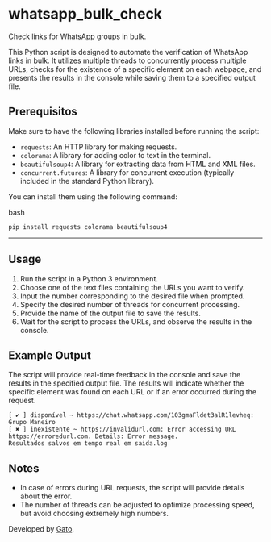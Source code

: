 # whatsapp_bulk_check
Check links for WhatsApp groups in bulk.


This Python script is designed to automate the verification of WhatsApp links in bulk. It utilizes multiple threads to concurrently process multiple URLs, checks for the existence of a specific element on each webpage, and presents the results in the console while saving them to a specified output file.

## Prerequisitos

Make sure to have the following libraries installed before running the script:

- `requests`: An HTTP library for making requests.
- `colorama`: A library for adding color to text in the terminal.
- `beautifulsoup4`: A library for extracting data from HTML and XML files.
- `concurrent.futures`: A library for concurrent execution (typically included in the standard Python library).

You can install them using the following command:

bash

`pip install requests colorama beautifulsoup4`

---

## Usage

1. Run the script in a Python 3 environment.
2. Choose one of the text files containing the URLs you want to verify.
3. Input the number corresponding to the desired file when prompted.
4. Specify the desired number of threads for concurrent processing.
5. Provide the name of the output file to save the results.
6. Wait for the script to process the URLs, and observe the results in the console.


## Example Output

The script will provide real-time feedback in the console and save the results in the specified output file. The results will indicate whether the specific element was found on each URL or if an error occurred during the request.

```
[ ✔️ ] disponível ~ https://chat.whatsapp.com/103gmaFldet3alR1levheq: Grupo Maneiro
[ ✖️ ] inexistente ~ https://invalidurl.com: Error accessing URL https://erroredurl.com. Details: Error message.
Resultados salvos em tempo real em saida.log
```

## Notes

- In case of errors during URL requests, the script will provide details about the error.
- The number of threads can be adjusted to optimize processing speed, but avoid choosing extremely high numbers.

Developed by [Gato](https://www.instagram.com/gato.ads/).
